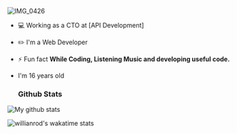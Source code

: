 ![IMG_0426](https://user-images.githubusercontent.com/48949523/94337041-b53c3d00-0011-11eb-9975-3ede5d40aaba.png)

- 💻 Working as a CTO at [API Development]

- ✏️ I'm a Web Developer

- ⚡ Fun fact **While Coding, Listening Music and developing useful code.**

- I'm 16 years old

  ### Github Stats

![My github stats](https://github-readme-stats.vercel.app/api?username=blackbird-coding&show_icons=true&theme=dark&count_private=true)

![willianrod's wakatime stats](https://github-readme-stats.vercel.app/api/wakatime?username=Bla_ckB&theme=dark&layout=compact)
